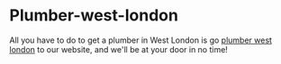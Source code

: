 # Plumber-west-london
All you have to do to get a plumber in West London is go <a href="https://onegoodplumber.co.uk/west-london/">plumber west london</a> to our website, and we'll be at your door in no time!
